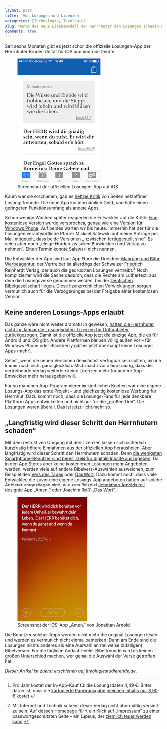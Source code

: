 ```yaml
---
layout: post
title: 'Von Losungen und Lizenzen'
categories: [Technologie, Theologie]
slug: Warum das neue Lizenzmodell der Herrnhuter den Losungen schaden wird
comments: true
---
```


Seit sechs Monaten gibt es jetzt schon die offizielle Losungen-App der Herrnhuter Brüder-Unität für iOS und Android-Geräte.

<figure><img src='/images/Losungen%20und%20Lizenzen/Losungenapp.png' /><figcaption>
Screenshot der offiziellen Losungen-App auf iOS</figcaption></figure>

Kaum war sie erschienen, gab es [heftige Kritik](http://theopop.de/2014/01/app-test-warum-die-losungen/) von Seiten netzaffiner Losungsfreunde. Die neue App kostete nämlich Geld[^teuer] und hatte einen geringeren Funktionsumfang als andere Apps. 

[^teuer]: Pro Jahr kostet der In-App-Kauf für die Losungsdaten 4,49 €. Bitter daran ist, dass die [kartonierte Papierausgabe gleichen Inhalts nur 3,90 € kostet](http://www.cobu-shop.de/epages/61300949.sf/de_DE/?ObjectPath=/Shops/61300949/Products/losungN).

Schon wenige Wochen später reagierten die Entwickler auf die Kritik: [Eine kostenlose Version wurde versprochen, genau wie eine Version für Windows Phone](http://moehrenzahn.de/neues-zur-losungs-app/). Auf beides warten wir bis heute. Immerhin hat der für die Losungen verantwortliche Pfarrer Michael Salewski auf meine Anfrage per Mail mitgeteilt, dass beide Versionen „inzwischen fertiggestellt sind“. Es seien aber noch „einige Hürden zwischen Entwicklern und Verlag zu nehmen“. Einen Termin konnte Salewski nicht nennen.

Die Entwickler der App sind laut  App Store die Dresdner [Mahrung und Bähr Werbeagentur](http://www.mbvm.de), der Vertreiber ist allerdings der Schweizer [Friedrich Reinhardt Verlag](http://www.reinhardt.ch/content.cfm?nav=24&content=25), der auch die gedruckten Losungen vertreibt.[^verlag] Noch komplizierter wird die Sache dadurch, dass die Rechte am Luthertext, aus dem die Losungsverse genommen werden, bei der [Deutschen Bibelgesellschaft](https://www.dbg.de) liegen. Diese lizenzrechtlichen Verwicklungen sorgen vermutlich auch für die Verzögerungen bei der Freigabe einer kostenlosen Version.

## Keine anderen Losungs-Apps erlaubt

Das ganze wäre nicht weiter dramatisch gewesen, [hätten die Herrnhuter nicht im Januar die Losungsdaten-Lizenzen für Drittanbieter zurückgezogen](http://www.brueder-unitaet.de/download/Nutzungsbedingungen_11.2013.pdf). Damit ist die offizielle App jetzt die einzige App, die es für Android und iOS gibt. Andere Plattformen bleiben völlig außen vor – für Windows Phone oder Blackberry gibt es jetzt überhaupt keine Losungs-Apps (mehr).

[^verlag]: Mit Internet und Technik scheint dieser Verlag nicht übermäßig versiert zu sein: Auf [dessen Homepage](http://www.reinhardt.ch) führt ein Klick auf „Impressum“ zu einer passwortgeschützten Seite – ein Lapsus, der [ziemlich teuer werden kann](http://de.wikipedia.org/wiki/Impressumspflicht).

Selbst, wenn die neuen Versionen demnächst verfügbar sein sollten, bin ich immer noch nicht ganz glücklich. Mich macht vor allem traurig, dass der vertreibende Verlag weiterhin keine Lizenzen mehr für andere App-Entwickler mehr herausgeben will.

Für so manchen App-Programmierer im kirchlichen Kontext war eine eigene Losungs-App das erste Projekt – und gleichzeitig kostenlose Werbung für Herrnhut. Dazu kommt noch, dass die Losungs-Fans für jede denkbare Plattform Apps entwickelten und nicht nur für die „großen Drei“. Die Losungen waren überall. Das ist jetzt nicht mehr so.

## „Langfristig wird dieser Schritt den Herrnhutern schaden“

Mit dem restriktiven Umgang mit den Lizenzen lassen sich sicherlich kurzfristig höhere Einnahmen aus der offiziellen App herausholen. Aber langfristig wird dieser Schritt den Herrnhutern schaden. Denn [die wenigsten Smartphone-Benutzer sind bereit, Geld für digitale Inhalte auszugeben](http://www.bitkom.org/files/documents/BITKOM-Presseinfo_Bezahl-Apps_04_02_2013.pdf). Da in den App Stores aber keine kostenlosen Losungen mehr Angeboten werden, werden viele auf andere Bibelvers-Auswahlen ausweichen, zum Beispiel den [Vers des Tages](http://www.verseoftheday.com/de/) oder [Das Wort](http://www.bible2.net/page/theword/). Dazu kommt noch, dass viele Entwickler, die zuvor eine eigene Losungs-App angeboten hatten auf solche Anbieter umgestiegen sind, wie zum Beispiel [Johnathan Arnolds toll designte App „Amen.“](https://itunes.apple.com/de/app/amen./id656198091?mt=8) oder [Joachim Reiß’ „Das Wort“](https://play.google.com/store/apps/details?id=de.reiss.bible2net.theword).

<figure><img src='/images/Losungen%20und%20Lizenzen/Amenapp.png' /><figcaption>
Screenshot der iOS-App „Amen.“ von Jonathan Arnold</figcaption></figure>

Die Benutzer solcher Apps werden nicht mehr die original Losungen lesen und werden es vermutlich nicht einmal bemerken. Denn am Ende sind die Losungen nichts anderes als eine Auswahl an (teilweise zufälligen) Bibelversen. Für die tägliche Andacht vieler Bibelfreunde wird es keinen großen Unterschied machen, wer genau die Auswahl der Verse getroffen hat.

*Dieser Artikel ist zuerst erschienen auf [theologiestudierende.de](http://www.theologiestudierende.de/).*